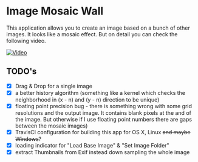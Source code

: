# Image Mosaic Wall
This application allows you to create an image based on a bunch of other images. It looks like a mosaic effect. But on detail you can check the following video.

[![Video](https://github.com/scheckmedia/ImageMosaicWall/blob/master/docs/placeholer.jpg?raw=true)](https://scheck-media.de/tmp/imw.mp4)


## TODO's
- [x] Drag & Drop for a single image
- [x] a better history algorithm (something like a kernel which checks the neighborhood in (x - n) and (y - n) direction to be unique)
- [x] floating point precision bug - there is something wrong with some grid resolutions and the output image. It contains blank pixels at the and of the image. But otherwise if I use floating point numbers there are gaps between the mosaic images)
- [x] TravisCI configuration for building this app for OS X, Linux ~~and maybe Windows~~?
- [x] loading indicator for "Load Base Image" & "Set Image Folder"
- [x] extract Thumbnails from Exif instead down sampling the whole image
